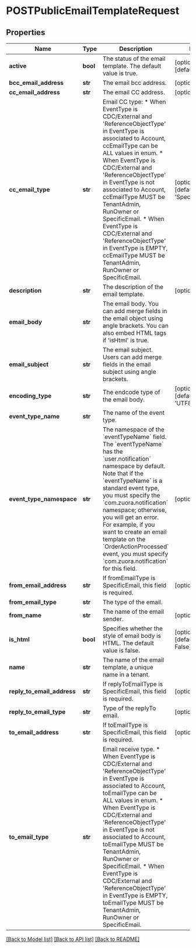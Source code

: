 # POSTPublicEmailTemplateRequest

## Properties
Name | Type | Description | Notes
------------ | ------------- | ------------- | -------------
**active** | **bool** | The status of the email template. The default value is true. | [optional] [default to True]
**bcc_email_address** | **str** | The email bcc address. | [optional] 
**cc_email_address** | **str** | The email CC address. | [optional] 
**cc_email_type** | **str** | Email CC type: * When EventType is CDC/External and &#x27;ReferenceObjectType&#x27; in EventType is associated to Account, ccEmailType can be ALL values in enum.  * When EventType is CDC/External and &#x27;ReferenceObjectType&#x27; in EventType is not associated to Account, ccEmailType MUST be TenantAdmin, RunOwner or SpecificEmail.  * When EventType is CDC/External and &#x27;ReferenceObjectType&#x27; in EventType is EMPTY, ccEmailType MUST be TenantAdmin, RunOwner or SpecificEmail. | [optional] [default to 'SpecificEmails']
**description** | **str** | The description of the email template. | [optional] 
**email_body** | **str** | The email body. You can add merge fields in the email object using angle brackets.  You can also embed HTML tags if &#x27;isHtml&#x27; is true. | 
**email_subject** | **str** | The email subject. Users can add merge fields in the email subject using angle brackets. | 
**encoding_type** | **str** | The endcode type of the email body. | [optional] [default to 'UTF8']
**event_type_name** | **str** | The name of the event type.   | 
**event_type_namespace** | **str** | The namespace of the &#x60;eventTypeName&#x60; field. The &#x60;eventTypeName&#x60; has the &#x60;user.notification&#x60; namespace by default.   Note that if the &#x60;eventTypeName&#x60; is a standard event type, you must specify the &#x60;com.zuora.notification&#x60; namespace; otherwise, you will get an error.  For example, if you want to create an email template on the &#x60;OrderActionProcessed&#x60; event, you must specify &#x60;com.zuora.notification&#x60; for this field.           | [optional] 
**from_email_address** | **str** | If fromEmailType is SpecificEmail, this field is required. | [optional] 
**from_email_type** | **str** | The type of the email. | 
**from_name** | **str** | The name of the email sender. | [optional] 
**is_html** | **bool** | Specifies whether the style of email body is HTML. The default value is false. | [optional] [default to False]
**name** | **str** | The name of the email template, a unique name in a tenant. | 
**reply_to_email_address** | **str** | If replyToEmailType is SpecificEmail, this field is required. | [optional] 
**reply_to_email_type** | **str** | Type of the replyTo email. | [optional] 
**to_email_address** | **str** | If toEmailType is SpecificEmail, this field is required. | [optional] 
**to_email_type** | **str** | Email receive type. * When EventType is CDC/External and &#x27;ReferenceObjectType&#x27; in EventType is associated to Account, toEmailType can be ALL values in enum.  * When EventType is CDC/External and &#x27;ReferenceObjectType&#x27; in EventType is not associated to Account, toEmailType MUST be TenantAdmin, RunOwner or SpecificEmail. * When EventType is CDC/External and &#x27;ReferenceObjectType&#x27; in EventType is EMPTY, toEmailType MUST be TenantAdmin, RunOwner or SpecificEmail. | 

[[Back to Model list]](../README.md#documentation-for-models) [[Back to API list]](../README.md#documentation-for-api-endpoints) [[Back to README]](../README.md)

